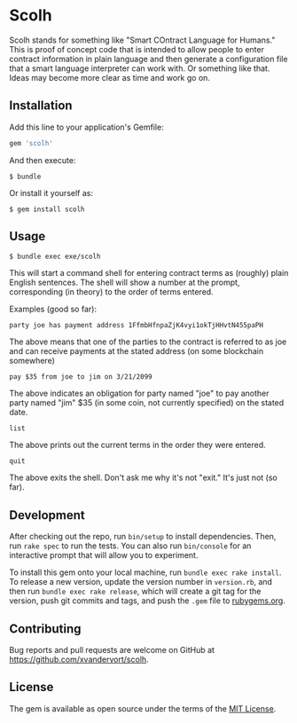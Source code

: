 # Scolh

Scolh stands for something like "Smart COntract Language for Humans." This is proof of concept code that is intended to allow people to enter contract information in plain language and then generate a configuration file that a smart language interpreter can work with. Or something like that. Ideas may become more clear as time and work go on.

## Installation

Add this line to your application's Gemfile:

```ruby
gem 'scolh'
```

And then execute:

    $ bundle

Or install it yourself as:

    $ gem install scolh

## Usage

    $ bundle exec exe/scolh

This will start a command shell for entering contract terms as (roughly) plain English sentences. The shell will show a number at the prompt, corresponding (in theory) to the order of terms entered.

Examples (good so far):

  ```party joe has payment address 1FfmbHfnpaZjK4vyi1okTjHHvtN455paPH```
  
The above means that one of the parties to the contract is referred to as joe and can receive payments at the stated address (on some blockchain somewhere)

  ```pay $35 from joe to jim on 3/21/2099```
  
The above indicates an obligation for party named "joe" to pay another party named "jim" $35 (in some coin, not currently specified) on the stated date.

  ```list```
  
The above prints out the current terms in the order they were entered.

  ```quit```
  
The above exits the shell. Don't ask me why it's not "exit." It's just not (so far).

## Development

After checking out the repo, run `bin/setup` to install dependencies. Then, run `rake spec` to run the tests. You can also run `bin/console` for an interactive prompt that will allow you to experiment.

To install this gem onto your local machine, run `bundle exec rake install`. To release a new version, update the version number in `version.rb`, and then run `bundle exec rake release`, which will create a git tag for the version, push git commits and tags, and push the `.gem` file to [rubygems.org](https://rubygems.org).

## Contributing

Bug reports and pull requests are welcome on GitHub at https://github.com/xvandervort/scolh.


## License

The gem is available as open source under the terms of the [MIT License](http://opensource.org/licenses/MIT).

